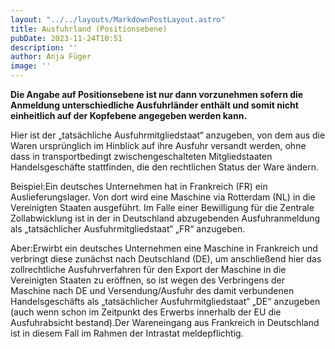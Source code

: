 ```yaml
---
layout: "../../layouts/MarkdownPostLayout.astro"
title: Ausfuhrland (Positionsebene) 
pubDate: 2023-11-24T10:51
description: ''
author: Anja Füger
image: ''
---
```


**Die Angabe auf Positionsebene ist nur dann vorzunehmen sofern die Anmeldung unterschiedliche Ausfuhrländer enthält und somit nicht einheitlich auf der Kopfebene angegeben werden kann.**

Hier ist der „tatsächliche Ausfuhrmitgliedstaat“ anzugeben, von dem aus die Waren ursprünglich im Hinblick auf ihre Ausfuhr versandt werden, ohne dass in transportbedingt zwischengeschalteten Mitgliedstaaten Handelsgeschäfte stattfinden, die den rechtlichen Status der Ware ändern.

Beispiel:Ein deutsches Unternehmen hat in Frankreich (FR) ein Auslieferungslager. Von dort wird eine Maschine via Rotterdam (NL) in die Vereinigten Staaten ausgeführt. Im Falle einer Bewilligung für die Zentrale Zollabwicklung ist in der in Deutschland abzugebenden Ausfuhranmeldung als „tatsächlicher Ausfuhrmitgliedstaat“ „FR“ anzugeben.

Aber:Erwirbt ein deutsches Unternehmen eine Maschine in Frankreich und verbringt diese zunächst nach Deutschland (DE), um anschließend hier das zollrechtliche Ausfuhrverfahren für den Export der Maschine in die Vereinigten Staaten zu eröffnen, so ist wegen des Verbringens der Maschine nach DE und Versendung/Ausfuhr des damit verbundenen Handelsgeschäfts als „tatsächlicher Ausfuhrmitgliedstaat“ „DE“ anzugeben (auch wenn schon im Zeitpunkt des Erwerbs innerhalb der EU die Ausfuhrabsicht bestand).Der Wareneingang aus Frankreich in Deutschland ist in diesem Fall im Rahmen der Intrastat meldepflichtig.